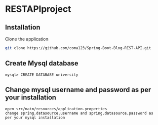 # RESTAPIproject
## Installation
Clone the application


```bash
git clone https://github.com/coma123/Spring-Boot-Blog-REST-API.git
```

## Create Mysql database

```
mysql> CREATE DATABASE university
```


## Change mysql username and password as per your installation
```
open src/main/resources/application.properties 
change spring.datasource.username and spring.datasource.password as per your mysql installation
